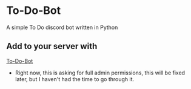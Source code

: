# To-Do-Bot
A simple To Do discord bot written in Python


## Add to your server with
[To-Do-Bot](https://discord.com/api/oauth2/authorize?client_id=740192469878308955&permissions=8&scope=bot)

* Right now, this is asking for full admin permissions, this will be fixed later, but I haven't had the time to go through it. 
